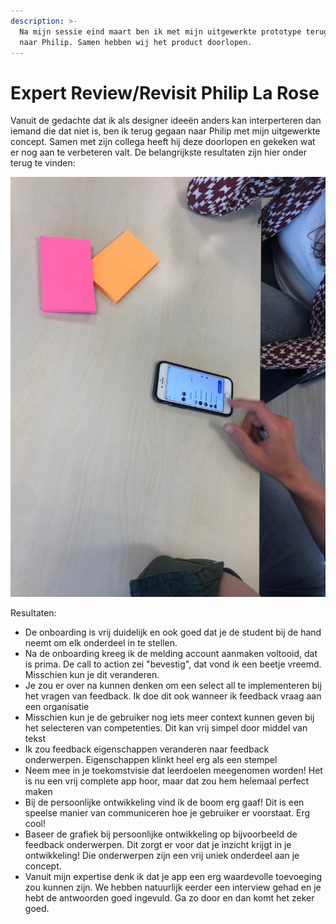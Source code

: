 ```yaml
---
description: >-
  Na mijn sessie eind maart ben ik met mijn uitgewerkte prototype terug gegaan
  naar Philip. Samen hebben wij het product doorlopen.
---
```


# Expert Review/Revisit Philip La Rose

Vanuit de gedachte dat ik als designer ideeën anders kan interperteren dan iemand die dat niet is, ben ik terug gegaan naar Philip met mijn uitgewerkte concept. Samen met zijn collega heeft hij deze doorlopen en gekeken wat er nog aan te verbeteren valt. De belangrijkste resultaten zijn hier onder terug te vinden:  


![Philip doorloopt mijn applicatie samen met zijn collega](../../.gitbook/assets/whatsapp-image-2019-05-20-at-22.16.18.jpeg)

  


Resultaten:

* De onboarding is vrij duidelijk en ook goed dat je de student bij de hand neemt om elk onderdeel in te stellen.
* Na de onboarding kreeg ik de melding account aanmaken voltooid, dat is prima. De call to action zei "bevestig", dat vond ik een beetje vreemd. Misschien kun je dit veranderen.
* Je zou er over na kunnen denken om een select all te implementeren bij het vragen van feedback. Ik doe dit ook wanneer ik feedback vraag aan een organisatie
* Misschien kun je de gebruiker nog iets meer context kunnen geven bij het selecteren van competenties. Dit kan vrij simpel door middel van tekst
* Ik zou feedback eigenschappen veranderen naar feedback onderwerpen. Eigenschappen klinkt heel erg als een stempel
* Neem mee in je toekomstvisie dat leerdoelen meegenomen worden! Het is nu een vrij complete app hoor, maar dat zou hem helemaal perfect maken
* Bij de persoonlijke ontwikkeling vind ik de boom erg gaaf! Dit is een speelse manier van communiceren hoe je gebruiker er voorstaat. Erg cool!
* Baseer de grafiek bij persoonlijke ontwikkeling op bijvoorbeeld de feedback onderwerpen. Dit zorgt er voor dat je inzicht krijgt in je ontwikkeling! Die onderwerpen zijn een vrij uniek onderdeel aan je concept.
* Vanuit mijn expertise denk ik dat je app een erg waardevolle toevoeging zou kunnen zijn. We hebben natuurlijk eerder een interview gehad en je hebt de antwoorden goed ingevuld. Ga zo door en dan komt het zeker goed.


